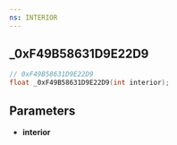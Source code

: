```yaml
---
ns: INTERIOR
---
```

## _0xF49B58631D9E22D9

```c
// 0xF49B58631D9E22D9
float _0xF49B58631D9E22D9(int interior);
```



## Parameters
* **interior**

